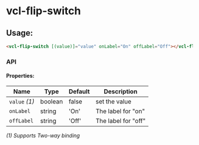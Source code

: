 # vcl-flip-switch

## Usage:

```html
<vcl-flip-switch [(value)]="value" onLabel="On" offLabel="Off"></vcl-flip-switch>
```

### API

#### Properties:

Name          | Type    | Default | Description
------------- | ------- | ------- | -------------------------------
`value` _(1)_ | boolean | false   | set the value
`onLabel`     | string  | 'On'    | The label for "on"
`offLabel`    | string  | 'Off'   | The label for "off"

_(1) Supports Two-way binding_
